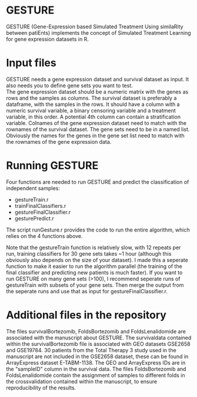 # GESTURE
GESTURE (Gene-Expression based Simulated Treatment Using similaRity between patiEnts) implements the concept of Simulated Treatment Learning for gene expression datasets in R. 

# Input files
GESTURE needs a gene expression dataset and survival dataset as input. It also needs you to define gene sets you want to test.  
The gene expression dataset should be a numeric matrix with the genes as rows and the samples as columns. The survival dataset is preferably a dataframe, with the samples in the rows. It should have a column with a numeric survival variable, a binary censoring variable and a treatment variable, in this order. A potential 4th column can contain a stratification variable. 
Colnames of the gene expression dataset need to match with the rownames of the survival dataset.
The gene sets need to be in a named list. Obviously the names for the genes in the gene set list need to match with the rownames of the gene expression data. 

# Running GESTURE 
Four functions are needed to run GESTURE and predict the classification of independent samples: 
- gestureTrain.r
- trainFinalClassifiers.r
- gestureFinalClassifier.r
- gesturePredict.r

The script runGesture.r provides the code to run the entire algorithm, which relies on the 4 functions above.

Note that the gestureTrain function is relatively slow, with 12 repeats per run, training classifiers for 30 gene sets takes ~1 hour (although this obviously also depends on the size of your dataset). I made this a seperate function to make it easier to run the algorithm parallel (the training of the final classifier and predicting new patients is much faster). If you want to run GESTURE on many gene sets (>100), I recommend seperate runs of gestureTrain with subsets of your gene sets. Then merge the output from the seperate runs and use that as input for gestureFinalClassifier.r. 

# Additional files in the repository 
The files survivalBortezomib, FoldsBortezomib and FoldsLenalidomide are associated with the manuscript about GESTURE. The survivaldata contained within the survivalBortezomib file is associated with GEO datasets GSE2658 and GSE19784. 30 patients from the Total Therapy 3 study used in the manuscript are not included in the GSE2658 dataset, these can be found in ArrayExpress dataset E-TABM-1138. The GEO and ArrayExpress IDs are in the "sampleID" column in the survival data. The files FoldsBortezomib and FoldsLenalidomide contain the assignment of samples to different folds in the crossvalidation contained within the manuscript, to ensure reproducibility of the results. 
